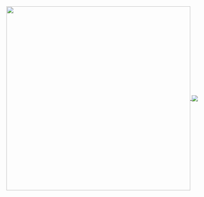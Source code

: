 <a href="https://github.com/anuraghazra/github-readme-stats">
  <img align="center" src="https://github-readme-stats.vercel.app/api?username=H-Shen&show_icons=true&count_private=true&hide=stars&show_icons=true&theme=tokyonight" width="480" />
</a>
<a href="https://github.com/anuraghazra/convoychat">
  <img align="center" src="https://github-readme-stats.vercel.app/api/top-langs/?username=H-Shen&layout=compact&theme=tokyonight" />
</a>
